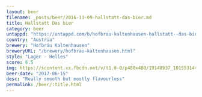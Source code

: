 ```yaml
---
layout: beer
filename: _posts/beer/2016-11-09-hallstatt-das-bier.md
title: Hallstatt Das bier
category: beer
untappd: "https://untappd.com/b/hofbrau-kaltenhausen-hallstatt--das-bier-/668924"
country: "Austria"
brewery: "Hofbräu Kaltenhausen"
breweryURL: "/brewery/hofbrau-kaltenhausen.html"
style: "Lager - Helles"
score: 6.5
img: https://scontent.xx.fbcdn.net/v/t1.0-0/p480x480/19148937_10155314456903745_1844042501606059112_n.jpg?_nc_cat=102&_nc_ht=scontent.xx&oh=e13dd4a89b99d1ff14adf04431f9cbb6&oe=5DC3097C
beer-date: "2017-06-15"
desc: "Really smooth but mostly flavourless"
permalink: /beer/:title.html
---
```

